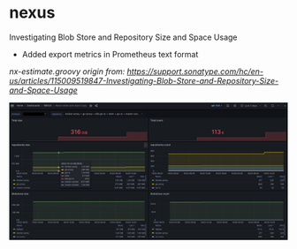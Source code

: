 # nexus

Investigating Blob Store and Repository Size and Space Usage
- Added export metrics in Prometheus text format

*nx-estimate.groovy origin from: https://support.sonatype.com/hc/en-us/articles/115009519847-Investigating-Blob-Store-and-Repository-Size-and-Space-Usage*

![](https://github.com/Eugene107/nexus/blob/master/dashboard.jpg) 
